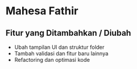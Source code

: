#  Mahesa Fathir



##  Fitur yang Ditambahkan / Diubah
- Ubah tampilan UI dan struktur folder
- Tambah validasi dan fitur baru lainnya
- Refactoring dan optimasi kode

